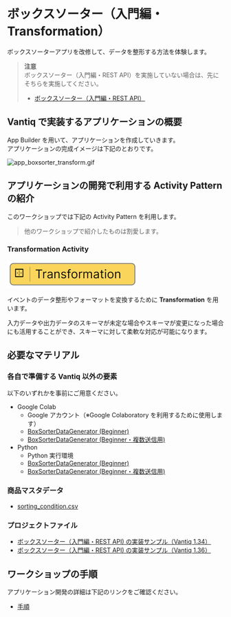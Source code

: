 # ボックスソーター（入門編・Transformation）

ボックスソーターアプリを改修して、データを整形する方法を体験します。  

> **注意**  
> ボックスソーター（入門編・REST API）を実施していない場合は、先にそちらを実施してください。  
> - [ボックスソーター（入門編・REST API）](./../rest-api/readme.md)

## Vantiq で実装するアプリケーションの概要

App Builder を用いて、アプリケーションを作成していきます。  
アプリケーションの完成イメージは下記のとおりです。  

![app_boxsorter_transform.gif](./imgs/app_boxsorter_transform.gif)

## アプリケーションの開発で利用する Activity Pattern の紹介

このワークショップでは下記の Activity Pattern を利用します。
> 他のワークショップで紹介したものは割愛します。  

### Transformation Activity

![activitypattern_transformation.png](./imgs/activitypattern_transformation.png)

イベントのデータ整形やフォーマットを変換するために **Transformation** を用います。  

入力データや出力データのスキーマが未定な場合やスキーマが変更になった場合にも活用することができ、スキーマに対して柔軟な対応が可能になります。  

## 必要なマテリアル

### 各自で準備する Vantiq 以外の要素

以下のいずれかを事前にご用意ください。

- Google Colab
  - Google アカウント（※Google Colaboratory を利用するために使用します）
  - [BoxSorterDataGenerator (Beginner)](/vantiq-google-colab/docs/jp/box-sorter_data-generator_beginner.ipynb)
  - [BoxSorterDataGenerator (Beginner・複数送信用)](/vantiq-google-colab/docs/jp/box-sorter_data-generator_beginner_multi.ipynb)
- Python
  - Python 実行環境
  - [BoxSorterDataGenerator (Beginner)](/vantiq-google-colab/docs/jp/box-sorter_data-generator_beginner.py)
  - [BoxSorterDataGenerator (Beginner・複数送信用)](/vantiq-google-colab/docs/jp/box-sorter_data-generator_beginner_multi.py)

### 商品マスタデータ

- [sorting_condition.csv](./../../data/sorting_condition.csv)

### プロジェクトファイル

- [ボックスソーター（入門編・REST API) の実装サンプル（Vantiq 1.34）](./../../data/box_sorter_beginner_restapi_1.34.zip)
- [ボックスソーター（入門編・REST API) の実装サンプル（Vantiq 1.36）](./../../data/box_sorter_beginner_restapi_1.36.zip)

## ワークショップの手順

アプリケーション開発の詳細は下記のリンクをご確認ください。  

- [手順](./instruction.md)

